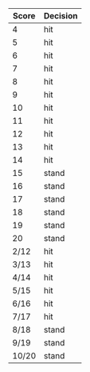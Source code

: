 | Score | Decision |
| ----- | -------- |
| 4     | hit      |
| 5     | hit      |
| 6     | hit      |
| 7     | hit      |
| 8     | hit      |
| 9     | hit      |
| 10    | hit      |
| 11    | hit      |
| 12    | hit      |
| 13    | hit      |
| 14    | hit      |
| 15    | stand    |
| 16    | stand    |
| 17    | stand    |
| 18    | stand    |
| 19    | stand    |
| 20    | stand    |
| 2/12  | hit      |
| 3/13  | hit      |
| 4/14  | hit      |
| 5/15  | hit      |
| 6/16  | hit      |
| 7/17  | hit      |
| 8/18  | stand    |
| 9/19  | stand    |
| 10/20 | stand    |
